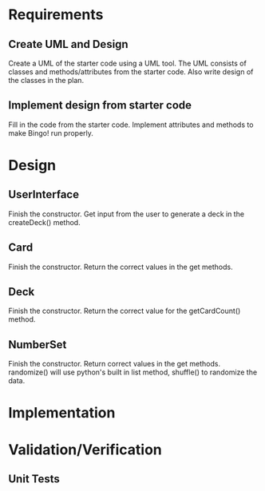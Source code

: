 # Requirements
## Create UML and Design
Create a UML of the starter code using a UML tool. The UML consists of classes and methods/attributes from the starter code. Also write design of the classes in the plan.
## Implement design from starter code
Fill in the code from the starter code. Implement attributes and methods to make Bingo! run properly.

# Design
## UserInterface
Finish the constructor. Get input from the user to generate a deck in the createDeck() method.

## Card
Finish the constructor. Return the correct values in the get methods.

## Deck
Finish the constructor. Return the correct value for the getCardCount() method.

## NumberSet
Finish the constructor. Return correct values in the get methods. randomize() will use python's built in list method, shuffle() to randomize the data.

# Implementation

# Validation/Verification
## Unit Tests
